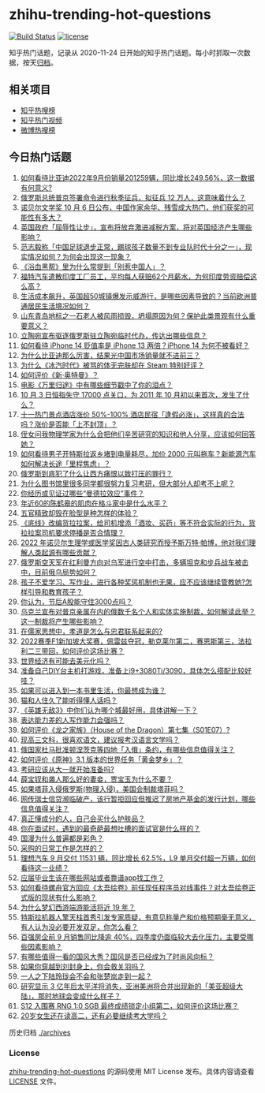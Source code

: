 # zhihu-trending-hot-questions

[![Build Status](https://github.com/justjavac/zhihu-trending-hot-questions/workflows/ci/badge.svg?branch=master)](https://github.com/justjavac/zhihu-trending-hot-questions/actions)
[![license](https://img.shields.io/github/license/justjavac/zhihu-trending-hot-questions)](https://github.com/justjavac/zhihu-trending-hot-questions/blob/master/LICENSE)

知乎热门话题，记录从 2020-11-24 日开始的知乎热门话题。每小时抓取一次数据，按天[归档](./archives)。

## 相关项目

- [知乎热搜榜](https://github.com/justjavac/zhihu-trending-top-search)
- [知乎热门视频](https://github.com/justjavac/zhihu-trending-hot-video)
- [微博热搜榜](https://github.com/justjavac/weibo-trending-hot-search)

## 今日热门话题

<!-- BEGIN -->
<!-- 最后更新时间 Tue Oct 04 2022 05:22:18 GMT+0800 (China Standard Time) -->

1. [如何看待比亚迪2022年9月份销量201259辆，同比增长249.56%，这一数据有何意义?](https://www.zhihu.com/question/557538946)
1. [俄罗斯总统普京签署命令进行秋季征兵，拟征兵 12 万人，这意味着什么？](https://www.zhihu.com/question/557191416)
1. [诺贝尔文学奖 10 月 6 日公布，中国作家余华、残雪成大热门，他们获奖的可能性有多大？](https://www.zhihu.com/question/557506061)
1. [英国政府「屈辱性让步」，宣布将放弃激进减税方案，将对英国经济产生哪些影响？](https://www.zhihu.com/question/557530408)
1. [范志毅称「中国足球退步正常，踢球孩子数量不到专业队时代十分之一」，现实情况如何？为何会出现这一现象？](https://www.zhihu.com/question/557529892)
1. [《浴血黑帮》里为什么常提到「别惹中国人」？](https://www.zhihu.com/question/353478024)
1. [福特汽车遣散印度工厂员工，平均每人获赔62个月薪水，为何印度劳资赔偿这么高？](https://www.zhihu.com/question/557325941)
1. [生活成本飙升，英国超50城镇爆发示威游行，是哪些因素导致的？当前欧洲普通居民生活境况如何？](https://www.zhihu.com/question/557526009)
1. [山东青岛地标之一石老人被风雨损毁，坍塌原因为何？保护此类景观有什么重要意义？](https://www.zhihu.com/question/557507141)
1. [立陶宛宣布驱逐俄罗斯驻立陶宛临时代办，传达出哪些信息？](https://www.zhihu.com/question/557545024)
1. [如何看待 iPhone 14 贬值率是 iPhone 13 两倍？iPhone 14 为何不被看好？](https://www.zhihu.com/question/557462211)
1. [为什么比亚迪那么厉害，结果光中国市场销量就不进前三？](https://www.zhihu.com/question/424302634)
1. [为什么《冰汽时代》被骂的体无完肤却在 Steam 特别好评？](https://www.zhihu.com/question/474695727)
1. [如何评价《新·奥特曼》？](https://www.zhihu.com/question/532595847)
1. [电影《万里归途》中有哪些细节戳中了你的泪点？](https://www.zhihu.com/question/556592069)
1. [10 月 3 日恒指失守 17000 点关口，为 2011 年 10 月初以来首次，发生了什么？](https://www.zhihu.com/question/557510383)
1. [十一热门景点酒店涨价 50%-100% 酒店民宿「逢假必涨」，这样真的合法吗？涨价是否能「上不封顶」？](https://www.zhihu.com/question/557506875)
1. [侄女问我物理学家为什么会把他们辛苦研究的知识和他人分享，应该如何回答她？](https://www.zhihu.com/question/511350451)
1. [如何看待男子开特斯拉返乡堵到电量耗尽，加价 2000 元叫拖车？新能源汽车如何解决长途「里程焦虑」？](https://www.zhihu.com/question/557455062)
1. [俄罗斯到底犯了什么让西方痛恨以致打压的罪行？](https://www.zhihu.com/question/557253734)
1. [为什么图书馆里很多同学都很努力复习考研，但大部分人却考不上呢？](https://www.zhihu.com/question/430364218)
1. [你经历或见证过哪些“曼德拉效应”事件？](https://www.zhihu.com/question/266657778)
1. [年近60的陈鹤皋的肌肉在格斗家中是什么水平？](https://www.zhihu.com/question/365310478)
1. [五官精致却毁在脸型是种怎样的体验？](https://www.zhihu.com/question/267863543)
1. [《底线》改编货拉拉案，给司机增添「酒妆、买药」等不符合实际的行为，货拉拉案司机要求停播是否合情理？](https://www.zhihu.com/question/556937582)
1. [2022 年诺贝尔生理学或医学奖因古人类研究而授予斯万特·帕博，他对我们理解人类起源有哪些贡献？](https://www.zhihu.com/question/557531389)
1. [俄罗斯空天军在红利曼方向对乌军进行空中打击，多辆坦克和步兵战车被击中，目前俄乌局势如何？](https://www.zhihu.com/question/557453353)
1. [孩子不爱学习、写作业，进行各种奖惩机制也无果，应不应该继续管教她?怎样引导和教育孩子？](https://www.zhihu.com/question/553697191)
1. [你认为，节后A股能守住3000点吗？](https://www.zhihu.com/question/557453691)
1. [乌克兰宣布对普京亲属在内的俄数千名个人和实体实施制裁，如何解读此举？这一制裁将产生哪些影响？](https://www.zhihu.com/question/557267509)
1. [在儒家思想中，孝道是怎么与忠君联系起来的?](https://www.zhihu.com/question/555944215)
1. [2022赛季F1新加坡大奖赛，佩雷兹夺冠，勒克莱尔第二，赛恩斯第三，法拉利二三带回，如何评价这场比赛？](https://www.zhihu.com/question/557414592)
1. [世界经济有可能去美元化吗？](https://www.zhihu.com/question/328522252)
1. [准备自己DIY台主机打游戏，准备上i9+3080Ti/3090，具体怎么搭配比较好哇？](https://www.zhihu.com/question/554720920)
1. [如果可以进入到一本书里生活，你最想成为谁？](https://www.zhihu.com/question/554780886)
1. [猫和人住久了能听得懂人话吗？](https://www.zhihu.com/question/455496512)
1. [《英雄无敌3》中你们认为哪个城最好用，具体讲解一下？](https://www.zhihu.com/question/36956537)
1. [表达能力差的人写作能力会强吗？](https://www.zhihu.com/question/547751872)
1. [如何评价《龙之家族》（House of the Dragon）第七集（S01E07）?](https://www.zhihu.com/question/557353568)
1. [现高三文科，很喜欢语文，建议报考汉语言文学吗？](https://www.zhihu.com/question/557302152)
1. [俄国家杜马批准顿涅茨克等四地「入俄」条约，有哪些信息值得关注？](https://www.zhihu.com/question/557544457)
1. [如何评价《原神》3.1 版本的世界任务「黄金梦乡」？](https://www.zhihu.com/question/556126479)
1. [考研应该从大一就开始准备吗?](https://www.zhihu.com/question/353225120)
1. [薛宝钗和袭人那么好的妻妾，贾宝玉为什么不要？](https://www.zhihu.com/question/556323088)
1. [如果塔菲入侵俄罗斯(物理入侵)，美国会制裁塔菲吗？](https://www.zhihu.com/question/554800362)
1. [网传瑞士信贷濒临破产，该行暂拒回应但推迟了房地产基金的发行计划，哪些信息值得关注？](https://www.zhihu.com/question/557477241)
1. [真正懂成分的人，自己会买什么护肤品？](https://www.zhihu.com/question/439017922)
1. [你在面试时，遇到的最奇葩最想吐槽的面试官是什么样的？](https://www.zhihu.com/question/355912099)
1. [国漫为什么普遍都是彩色？](https://www.zhihu.com/question/555785392)
1. [采购的日常工作是怎样的？](https://www.zhihu.com/question/290236443)
1. [理想汽车 9 月交付 11531 辆，同比增长 62.5%，L9 单月交付超一万辆，如何看待这一业绩？](https://www.zhihu.com/question/557225259)
1. [应届毕业生该在哪些网站或者靠谱app找工作？](https://www.zhihu.com/question/328285480)
1. [如何看待螺舟官方回应《太吾绘卷》前任现任程序员对线事件？对太吾绘卷正式版的现状有什么影响？](https://www.zhihu.com/question/557289599)
1. [为什么梦幻西游端游能活将近 19 年？](https://www.zhihu.com/question/550082623)
1. [特斯拉机器人擎天柱首秀引发专家质疑，有意见称量产和价格预期毫无意义，有人认为没必要开发双足，你怎么看？](https://www.zhihu.com/question/557431840)
1. [百强房企前 9 月销售同比降逾 40%，四季度仍面临较大去化压力，主要受哪些因素影响？](https://www.zhihu.com/question/557384271)
1. [有哪些值得一看的国风大秀？国风是否已经成为了时尚风向标？](https://www.zhihu.com/question/557397802)
1. [如果你穿越到刘封身上，你会救关羽吗？](https://www.zhihu.com/question/386321490)
1. [一人之下陆玲珑会不会和张楚岚走到一起？](https://www.zhihu.com/question/388131005)
1. [研究显示 3 亿年后太平洋将消失，亚洲美洲将合并出现新的「美亚超级大陆」，那时地球会变成什么样子？](https://www.zhihu.com/question/557409330)
1. [S12 入围赛 RNG 1:0 SGB 最终成绩锁定小组第二，如何评价这场比赛？](https://www.zhihu.com/question/557452685)
1. [20岁女生还在读高二，还有必要继续考大学吗？](https://www.zhihu.com/question/557436349)

<!-- END -->

历史归档 [./archives](./archives)

### License

[zhihu-trending-hot-questions](https://github.com/justjavac/zhihu-trending-hot-questions)
的源码使用 MIT License 发布。具体内容请查看 [LICENSE](./LICENSE) 文件。
